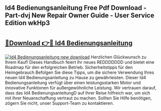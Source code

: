 ## Id4 Bedienungsanleitung Free Pdf Download - Part-dvj New Repair Owner Guide - User Service Edition wkHp3

# <h2><a href="http://df4k6e.blite.top/?on=Id4+Bedienungsanleitung">🔗Download 👉🔴 Id4 Bedienungsanleitung</a></h2>

[![Id4 Bedienungsanleitung new download](https://i.imgur.com/lujVjoI.png)](http://df4k6e.blite.top/?on=Id4+Bedienungsanleitung)
Herzlichen Glückwunsch zu Ihrem Kauf! Dieses Handbuch feiert Ihr neues REDDDDDDD und bietet eine Roadmap für den erfolgreichen Betrieb. Sicherheitstipps für den Heimgebrauch Befolgen Sie diese Tipps, um die sichere Verwendung Ihres neuen Id4 Bedienungsanleitung zu Hause zu gewährleisten. Dieser Id4 Bedienungsanleitung verfügt über einen leistungsstarken Motor und innovative Funktionen für außergewöhnliche Leistung. Wir vertrauen darauf, dass das Id4 BedienungsanleitungD auf Ihrer Reise hilfreich war, um sich mit Ihrer Neuanschaffung vertraut zu machen. Sollten Sie Hilfe benötigen, zögern Sie nicht, unser Support-Team zu kontaktieren.
